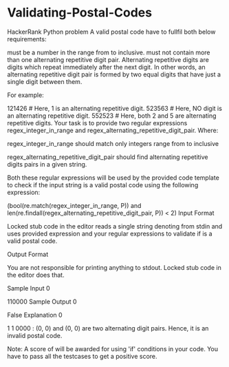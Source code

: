 # Validating-Postal-Codes
HackerRank Python problem
A valid postal code  have to fullfil both below requirements:

 must be a number in the range from  to  inclusive.
 must not contain more than one alternating repetitive digit pair.
Alternating repetitive digits are digits which repeat immediately after the next digit. In other words, an alternating repetitive digit pair is formed by two equal digits that have just a single digit between them.

For example:

121426 # Here, 1 is an alternating repetitive digit.
523563 # Here, NO digit is an alternating repetitive digit.
552523 # Here, both 2 and 5 are alternating repetitive digits.
Your task is to provide two regular expressions regex_integer_in_range and regex_alternating_repetitive_digit_pair. Where:

regex_integer_in_range should match only integers range from  to  inclusive

regex_alternating_repetitive_digit_pair should find alternating repetitive digits pairs in a given string.

Both these regular expressions will be used by the provided code template to check if the input string  is a valid postal code using the following expression:

(bool(re.match(regex_integer_in_range, P)) 
and len(re.findall(regex_alternating_repetitive_digit_pair, P)) < 2)
Input Format

Locked stub code in the editor reads a single string denoting  from stdin and uses provided expression and your regular expressions to validate if  is a valid postal code.

Output Format

You are not responsible for printing anything to stdout. Locked stub code in the editor does that.

Sample Input 0

110000
Sample Output 0

False
Explanation 0

1 1 0000 : (0, 0) and (0, 0) are two alternating digit pairs. Hence, it is an invalid postal code.

Note:
A score of  will be awarded for using 'if' conditions in your code.
You have to pass all the testcases to get a positive score.
